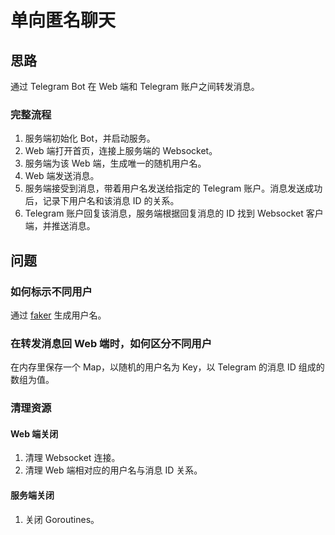 # 单向匿名聊天

## 思路

通过 Telegram Bot 在 Web 端和 Telegram 账户之间转发消息。

### 完整流程

1. 服务端初始化 Bot，并启动服务。
2. Web 端打开首页，连接上服务端的 Websocket。
3. 服务端为该 Web 端，生成唯一的随机用户名。
4. Web 端发送消息。
5. 服务端接受到消息，带着用户名发送给指定的 Telegram 账户。消息发送成功后，记录下用户名和该消息 ID 的关系。
6. Telegram 账户回复该消息，服务端根据回复消息的 ID 找到 Websocket 客户端，并推送消息。

## 问题

### 如何标示不同用户

通过 [faker](https://github.com/bxcodec/faker) 生成用户名。

### 在转发消息回 Web 端时，如何区分不同用户

在内存里保存一个 Map，以随机的用户名为 Key，以 Telegram 的消息 ID 组成的数组为值。

### 清理资源

#### Web 端关闭

1. 清理 Websocket 连接。
2. 清理 Web 端相对应的用户名与消息 ID 关系。

#### 服务端关闭

1. 关闭 Goroutines。
